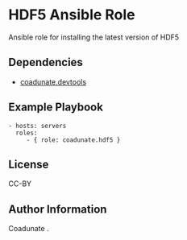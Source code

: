 HDF5 Ansible Role
=========

Ansible role for installing the latest version of HDF5 

Dependencies
------------

 - [coadunate.devtools](https://github.com/coadunate/ansible-role-devtools.git)

Example Playbook
----------------

    - hosts: servers
      roles:
         - { role: coadunate.hdf5 }

License
-------

CC-BY

Author Information
------------------

Coadunate
.
